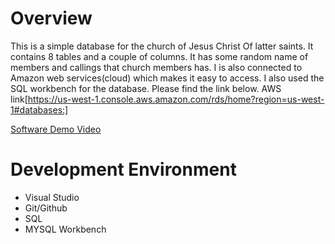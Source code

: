 # Overview

This is a simple database for the church of Jesus Christ Of latter saints. It contains 8 tables and a couple of columns. It has some random name of members and callings that  church members has. I is also connected to Amazon web services(cloud) which makes it easy to access. I also used the SQL workbench for the database. Please find the link below.
AWS link[https://us-west-1.console.aws.amazon.com/rds/home?region=us-west-1#databases:]

[Software Demo Video](https://www.loom.com/share/8a136ba5561a442cb3960127300337d8)

# Development Environment

* Visual Studio
* Git/Github
* SQL
* MYSQL Workbench